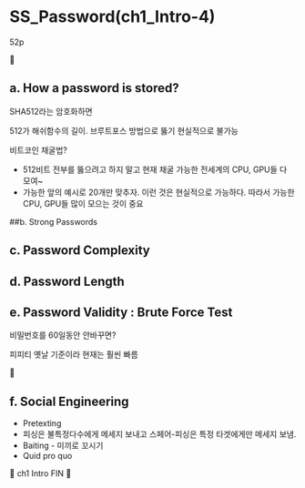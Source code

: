 # SS_Password(ch1_Intro-4)

52p

🐹

##  a. How a password is stored? 

SHA512라는 암호화하면

512가 해쉬함수의 길이. 브루트포스 방법으로 뚫기 현실적으로 불가능

비트코인 채굴법?

- 512비트 전부를 뚫으려고 하지 말고 현재 채굴 가능한 전세계의 CPU, GPU들 다 모여~
- 가능한 앞의 예시로 20개만 맞추자. 이런 것은 현실적으로 가능하다. 따라서 가능한 CPU, GPU들 많이 모으는 것이 중요

##b. Strong Passwords 



## c. Password Complexity



## d. Password Length



## e. Password Validity : Brute Force Test

비밀번호를 60일동안 안바꾸면?

피피티 옛날 기준이라 현재는 훨씬 빠름

🐹

## f. Social Engineering

- Pretexting 
- 피싱은 불특정다수에게 메세지 보내고 스페어-피싱은 특정 타겟에게만 메세지 보냄.
- Baiting - 미끼로 꼬시기
- Quid pro quo



🐹 ch1 Intro FIN 🐹

